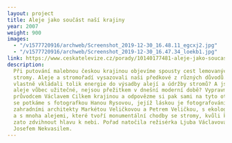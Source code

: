 ```yaml
---
layout: project
title: Aleje jako součást naší krajiny
year: 2007
weight: 900
images:
  - "/v1577720916/archweb/Screenshot_2019-12-30_16.48.11_egcxj2.jpg"
  - "/v1577720916/archweb/Screenshot_2019-12-30_16.47.34_loekb1.jpg"
link: https://www.ceskatelevize.cz/porady/10140177481-aleje-jako-soucast-nasi-krajiny/20756223079
description:
  Při putování malebnou českou krajinou objevíme spousty cest lemovaných
  stromy. Aleje a stromořadí vysazovali naši předkové z různých důvodů. Proč lidé
  vlastně vkládali tolik energie do výsadby alejí a údržby stromů? A jsou dneska tyto
  aleje vůbec užitečné, nejsou přežitkem v dnešní moderní době? Vypravme se tedy s
  průvodcem Václavem Cilkem krajinou a odpovězme si pak sami na tyto otázky. Cestou
  se potkáme s fotografkou Hanou Rysovou, jejíž láskou je fotografování stromů, se
  zahradními architekty Markétou Veličkovou a Petrem Veličkou, s ekologem Jiřím Klimešem
  a s mnoha alejemi, které tvoří monumentální chodby se stromy, kvůli kterým stojí
  zato zdvihnout hlavu k nebi. Pořad natočila režisérka Ljuba Václavová s kameramanem
  Josefem Nekvasilem.
---
```

